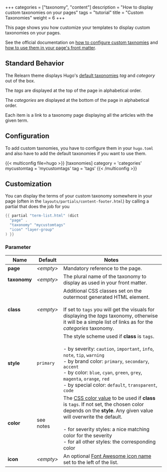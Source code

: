 +++
categories = ["taxonomy", "content"]
description = "How to display custom taxonomies on your pages"
tags = "tutorial"
title = "Custom Taxonomies"
weight = 6
+++

This page shows you how customize your templates to display custom taxonomies on your pages.

See the official documentation on [how to configure custom taxnomies](https://gohugo.io/content-management/taxonomies/#configure-taxonomies) and [how to use them in your page's front matter](https://gohugo.io/content-management/taxonomies/#assign-terms-to-content).

## Standard Behavior

The Relearn theme displays Hugo's [default taxonomies](https://gohugo.io/content-management/taxonomies/#default-taxonomies) _tag_ and _category_ out of the box.

The _tags_ are displayed at the top of the page in alphabetical order.

The _categories_ are displayed at the bottom of the page in alphabetical order.

Each item is a link to a taxonomy page displaying all the articles with the given term.

## Configuration

To add custom taxnomies, you have to configure them in your `hugo.toml` and also have to add the default taxonomies if you want to use them.

{{< multiconfig file=hugo >}}
[taxonomies]
  category = 'categories'
  mycustomtag = 'mycustomtags'
  tag = 'tags'
{{< /multiconfig >}}

## Customization

You can display the terms of your custom taxonomy somewhere in your page (often in the `layouts/partials/content-footer.html`) by calling a partial that does the job for you

````go
{{ partial "term-list.html" (dict
  "page" .
  "taxonomy" "mycustomtags"
  "icon" "layer-group"
) }}
````

### Parameter

| Name                  | Default         | Notes       |
|-----------------------|-----------------|-------------|
| **page**              | _&lt;empty&gt;_ | Mandatory reference to the page. |
| **taxonomy**          | _&lt;empty&gt;_ | The plural name of the taxonomy to display as used in your front matter. |
| **class**             | _&lt;empty&gt;_ | Additional CSS classes set on the outermost generated HTML element.<br><br>If set to `tags` you will get the visuals for displaying the _tags_ taxonomy, otherwise it will be a simple list of links as for the _categories_ taxonomy. |
| **style**             | `primary`       | The style scheme used if **class** is `tags`.<br><br>- by severity: `caution`, `important`, `info`, `note`, `tip`, `warning`<br>- by brand color: `primary`, `secondary`, `accent`<br>- by color: `blue`, `cyan`, `green`, `grey`, `magenta`, `orange`, `red`<br>- by special color: `default`, `transparent`, `code` |
| **color**             | see notes       | The [CSS color value](https://developer.mozilla.org/en-US/docs/Web/CSS/color_value) to be used if **class** is `tags`. If not set, the chosen color depends on the **style**. Any given value will overwrite the default.<br><br>- for severity styles: a nice matching color for the severity<br>- for all other styles: the corresponding color |
| **icon**              | _&lt;empty&gt;_ | An optional [Font Awesome icon name](shortcodes/icon#finding-an-icon) set to the left of the list. |
